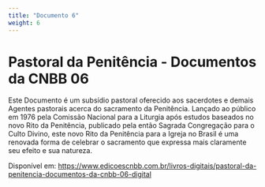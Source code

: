 ```yaml
---
title: "Documento 6"
weight: 6
---
```


# Pastoral da Penitência - Documentos da CNBB 06

Este Documento é um subsídio pastoral oferecido aos sacerdotes e demais Agentes pastorais acerca do sacramento da Penitência. Lançado ao público em 1976 pela Comissão Nacional para a Liturgia após estudos baseados no novo Rito da Penitência, publicado pela então Sagrada Congregação para o Culto Divino, este novo Rito da Penitência para a Igreja no Brasil é uma renovada forma de celebrar o sacramento que expressa mais claramente seu efeito e sua natureza.

Disponível em: https://www.edicoescnbb.com.br/livros-digitais/pastoral-da-penitencia-documentos-da-cnbb-06-digital
